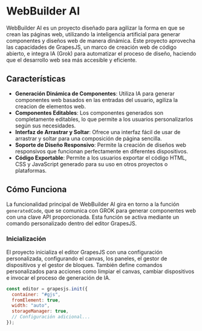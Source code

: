 # WebBuilder AI

WebBuilder AI es un proyecto diseñado para agilizar la forma en que se crean las páginas web, utilizando  la inteligencia artificial para generar componentes y diseños web de manera dinámica. Este proyecto aprovecha las capacidades de GrapesJS, un marco de creación web de código abierto, e integra IA (Grok) para automatizar el proceso de diseño, haciendo que el desarrollo web sea más accesible y eficiente.

## Características

- **Generación Dinámica de Componentes**: Utiliza IA para generar componentes web basados en las entradas del usuario, agiliza la creacion de elementos web.
- **Componentes Editables**: Los componentes generados son completamente editables, lo que permite a los usuarios personalizarlos según sus necesidades.
- **Interfaz de Arrastrar y Soltar**: Ofrece una interfaz fácil de usar de arrastrar y soltar para una composición de página sencilla.
- **Soporte de Diseño Responsivo**: Permite la creación de diseños web responsivos que funcionan perfectamente en diferentes dispositivos.
- **Código Exportable**: Permite a los usuarios exportar el código HTML, CSS y JavaScript generado para su uso en otros proyectos o plataformas.

## Cómo Funciona

La funcionalidad principal de WebBuilder AI gira en torno a la función `generatedCode`, que se comunica con GROK para generar componentes web con una clave API proporcionada. Esta función se activa mediante un comando personalizado dentro del editor GrapesJS.

### Inicialización

El proyecto inicializa el editor GrapesJS con una configuración personalizada, configurando el canvas, los paneles, el gestor de dispositivos y el gestor de bloques. También define comandos personalizados para acciones como limpiar el canvas, cambiar dispositivos e invocar el proceso de generación de IA.

```javascript
const editor = grapesjs.init({
  container: "#gjs",
  fromElement: true,
  width: "auto",
  storageManager: true,
  // Configuración adicional...
});
```